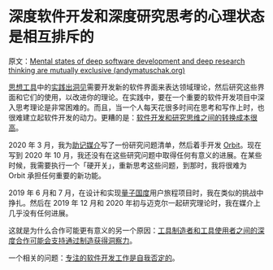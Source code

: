# 深度软件开发和深度研究思考的心理状态是相互排斥的

原文：[Mental states of deep software development and deep research thinking are mutually exclusive (andymatuschak.org)](https://notes.andymatuschak.org/zQCSSBGrBJazfq3tuJehkf81MsYj6du38Dof)

[思想工具](https://notes.andymatuschak.org/z5YhNc8HVKxjg9a3h3SeCyKqnNDFgiY6WGrM)中的[实践出洞见](https://notes.andymatuschak.org/z7YyAp683VNbTmDG4hx9QFpf5urwxZJpsycS6)需要开发新的软件界面来表达领域理论，然后研究这些界面和它们的使用，以改进你的理论。在实践中，要在一个重要的软件开发项目中深入思考理论是非常困难的。而且，当一个人每天花很多时间在思考和写作上时，也很难建立起软件开发的动力。更糟的是：[软件开发和研究思维之间的转换成本很高](https://notes.andymatuschak.org/z78pmtn8LMt6npZyHciSjVZJdp3u7sin61PzG)。

2020 年 3 月，我为[助记媒介](https://notes.andymatuschak.org/z4rRX3qwSSJRsEkdXKwH2shamgHNeRthrMLiF)写了一份研究问题清单，然后着手开发 [Orbit](https://notes.andymatuschak.org/z72ioKyd4X48WndtAsfkhnKwsD8o5PaaT384o)。现在写到 2020 年 10 月，我还没有在这些研究问题中取得任何有意义的进展。在某些时候，我需要执行一个「硬开关」，重新思考这些问题，到那时，我将很难为 Orbit 承担任何重要的新功能。

2019 年 6 月和 7 月，在设计和实现[量子国度](https://notes.andymatuschak.org/z2fBHADWa93EZTuNzuww7V3Vi587ZyZ4FHTHm)用户旅程项目时，我在类似的挑战中挣扎。然后在 2019 年 12 月和 2020 年初与迈克尔一起研究理论时，我在媒介上几乎没有任何进展。

这就是为什么合作可能更有意义的另一个原因：[工具制造者和工具使用者之间的深度合作可能会支持通过制造获得洞察力](https://notes.andymatuschak.org/z7PLEhbuGGhQx3o5oxpSD8oMxEHJXxZGUxBWD)。

一个相关的问题：[专注的软件开发工作是自我否定的](https://notes.andymatuschak.org/z5XqtTcnfBVUBRVFjxY2S1MqAAJDpE2ffyuZZ)。